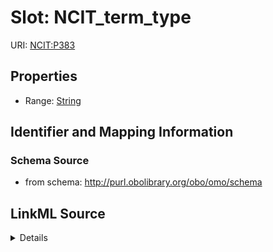 # Slot: NCIT_term_type

URI: [NCIT:P383](http://purl.obolibrary.org/obo/NCIT_P383)



<!-- no inheritance hierarchy -->






## Properties

* Range: [String](String.md)







## Identifier and Mapping Information







### Schema Source


* from schema: http://purl.obolibrary.org/obo/omo/schema




## LinkML Source

<details>
```yaml
name: NCIT_term_type
deprecated: use OMO over NCIT
from_schema: http://purl.obolibrary.org/obo/omo/schema
deprecated_element_has_exact_replacement: category
rank: 1000
slot_uri: NCIT:P383
alias: NCIT_term_type
range: string

```
</details>